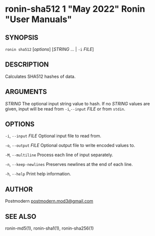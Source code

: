 # ronin-sha512 1 "May 2022" Ronin "User Manuals"

## SYNOPSIS

`ronin sha512` [*options*] [*STRING* ... \| `-i` *FILE*]

## DESCRIPTION

Calculates SHA512 hashes of data.

## ARGUMENTS

*STRING*
  The optional input string value to hash. If no *STRING* values are given,
  input will be read from `-i`,`--input` *FILE* or from `stdin`.

## OPTIONS

`-i`, `--input` *FILE*
  Optional input file to read from.

`-o`, `--output` *FILE*
  Optional output file to write encoded values to.

`-M`, `--multiline`
  Process each line of input separately.

`-n`, `--keep-newlines`
  Preserves newlines at the end of each line.

`-h`, `--help`
  Print help information.

## AUTHOR

Postmodern <postmodern.mod3@gmail.com>

## SEE ALSO

ronin-md5(1), ronin-sha1(1), ronin-sha256(1)
